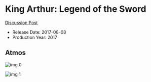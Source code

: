 # King Arthur: Legend of the Sword

[Discussion Post](https://www.avsforum.com/threads/bass-eq-for-filtered-movies.2995212/post-56739996)

* Release Date: 2017-08-08
* Production Year: 2017

## Atmos

![img 0](https://i.imgur.com/vpXVAtQ.jpg)

![img 1](https://i.imgur.com/TWwKjok.png)


